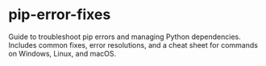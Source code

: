 # pip-error-fixes
Guide to troubleshoot pip errors and managing Python dependencies. Includes common fixes, error resolutions, and a cheat sheet for commands on Windows, Linux, and macOS.
